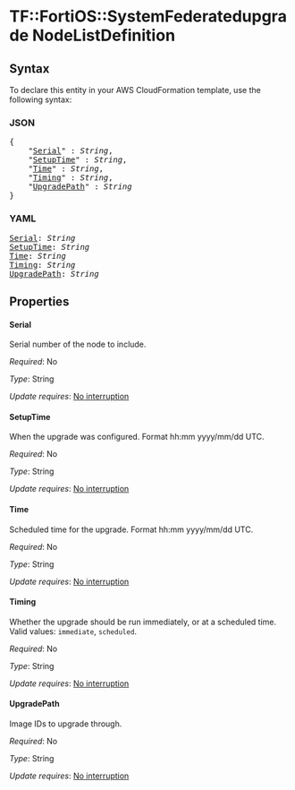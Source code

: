 # TF::FortiOS::SystemFederatedupgrade NodeListDefinition

## Syntax

To declare this entity in your AWS CloudFormation template, use the following syntax:

### JSON

<pre>
{
    "<a href="#serial" title="Serial">Serial</a>" : <i>String</i>,
    "<a href="#setuptime" title="SetupTime">SetupTime</a>" : <i>String</i>,
    "<a href="#time" title="Time">Time</a>" : <i>String</i>,
    "<a href="#timing" title="Timing">Timing</a>" : <i>String</i>,
    "<a href="#upgradepath" title="UpgradePath">UpgradePath</a>" : <i>String</i>
}
</pre>

### YAML

<pre>
<a href="#serial" title="Serial">Serial</a>: <i>String</i>
<a href="#setuptime" title="SetupTime">SetupTime</a>: <i>String</i>
<a href="#time" title="Time">Time</a>: <i>String</i>
<a href="#timing" title="Timing">Timing</a>: <i>String</i>
<a href="#upgradepath" title="UpgradePath">UpgradePath</a>: <i>String</i>
</pre>

## Properties

#### Serial

Serial number of the node to include.

_Required_: No

_Type_: String

_Update requires_: [No interruption](https://docs.aws.amazon.com/AWSCloudFormation/latest/UserGuide/using-cfn-updating-stacks-update-behaviors.html#update-no-interrupt)

#### SetupTime

When the upgrade was configured. Format hh:mm yyyy/mm/dd UTC.

_Required_: No

_Type_: String

_Update requires_: [No interruption](https://docs.aws.amazon.com/AWSCloudFormation/latest/UserGuide/using-cfn-updating-stacks-update-behaviors.html#update-no-interrupt)

#### Time

Scheduled time for the upgrade. Format hh:mm yyyy/mm/dd UTC.

_Required_: No

_Type_: String

_Update requires_: [No interruption](https://docs.aws.amazon.com/AWSCloudFormation/latest/UserGuide/using-cfn-updating-stacks-update-behaviors.html#update-no-interrupt)

#### Timing

Whether the upgrade should be run immediately, or at a scheduled time. Valid values: `immediate`, `scheduled`.

_Required_: No

_Type_: String

_Update requires_: [No interruption](https://docs.aws.amazon.com/AWSCloudFormation/latest/UserGuide/using-cfn-updating-stacks-update-behaviors.html#update-no-interrupt)

#### UpgradePath

Image IDs to upgrade through.

_Required_: No

_Type_: String

_Update requires_: [No interruption](https://docs.aws.amazon.com/AWSCloudFormation/latest/UserGuide/using-cfn-updating-stacks-update-behaviors.html#update-no-interrupt)

